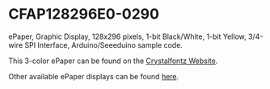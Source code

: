 # CFAP128296E0-0290
ePaper, Graphic Display, 128x296 pixels, 1-bit Black/White, 1-bit Yellow, 3/4-wire SPI Interface, Arduino/Seeeduino sample code.

This 3-color ePaper can be found on the [Crystalfontz Website](https://www.crystalfontz.com/product/cfap128296e00290).

Other available ePaper displays can be found [here](https://www.crystalfontz.com/c/epaper-displays/519).
